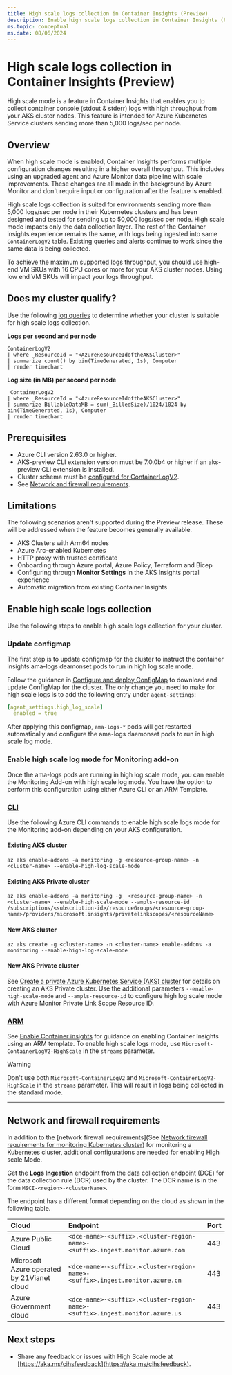 ```yaml
---
title: High scale logs collection in Container Insights (Preview) 
description: Enable high scale logs collection in Container Insights (Preview).
ms.topic: conceptual
ms.date: 08/06/2024
---
```


# High scale logs collection in Container Insights (Preview) 
High scale mode is a feature in Container Insights that enables you to collect container console (stdout & stderr) logs with high throughput from your AKS cluster nodes. This feature is intended for Azure Kubernetes Service clusters sending more than 5,000 logs/sec per node.

## Overview
When high scale mode is enabled, Container Insights performs multiple configuration changes resulting in a higher overall throughput. This includes using an upgraded agent and Azure Monitor data pipeline with scale improvements. These changes are all made in the background by Azure Monitor and don't require input or configuration after the feature is enabled.   

High scale logs collection is suited for environments sending more than 5,000 logs/sec per node in their Kubernetes clusters and has been designed and tested for sending up to 50,000 logs/sec per node.  High scale mode impacts only the data collection layer. The rest of the Container insights experience remains the same, with logs being ingested into same `ContainerLogV2` table. Existing queries and alerts continue to work since the same data is being collected.

To achieve the maximum supported logs throughput, you should use high-end VM SKUs with 16 CPU cores or more for your AKS cluster nodes. Using low end VM SKUs will impact your logs throughput.  

## Does my cluster qualify?
Use the following [log queries](../logs/log-query-overview.md) to determine whether your cluster is suitable for high scale logs collection. 

**Logs per second and per node**

```kql
ContainerLogV2 
| where _ResourceId = "<AzureResourceIdoftheAKSCluster>" 
| summarize count() by bin(TimeGenerated, 1s), Computer 
| render timechart 
```

**Log size (in MB) per second per node**

```kusto
 ContainerLogV2 
| where _ResourceId = "<AzureResourceIdoftheAKSCluster>"
| summarize BillableDataMB = sum(_BilledSize)/1024/1024 by bin(TimeGenerated, 1s), Computer 
| render timechart 
```

## Prerequisites 

- Azure CLI version 2.63.0 or higher.
- AKS-preview CLI extension version must be 7.0.0b4 or higher if an aks-preview CLI extension is installed.
- Cluster schema must be [configured for ContainerLogV2](./container-insights-logs-schema.md#enable-the-containerlogv2-schema).
- See [Network and firewall requirements](#network-and-firewall-requirements).

## Limitations 

The following scenarios aren't supported during the Preview release. These will be addressed when the feature becomes generally available.

- AKS Clusters with Arm64 nodes 
- Azure Arc-enabled Kubernetes
- HTTP proxy with trusted certificate
- Onboarding through Azure portal, Azure Policy, Terraform and Bicep 
- Configuring through **Monitor Settings** in the AKS Insights portal experience  
- Automatic migration from existing Container Insights   

## Enable high scale logs collection
Use the following steps to enable high scale logs collection for your cluster.

### Update configmap
The first step is to update configmap for the cluster to instruct the container insights ama-logs deamonset pods to run in high log scale mode. 

Follow the guidance in [Configure and deploy ConfigMap](./container-insights-data-collection-configmap.md#configure-and-deploy-configmap) to download and update ConfigMap for the cluster. The only change you need to make for high scale logs is to add the following entry under `agent-settings`: 

```yml
[agent_settings.high_log_scale] 
  enabled = true 
```

After applying this configmap, `ama-logs-*` pods will get restarted automatically and configure the ama-logs daemonset pods to run in high scale log mode. 

### Enable high scale log mode for Monitoring add-on
Once the ama-logs pods are running in high log scale mode, you can enable the Monitoring Add-on with high scale log mode. You have the option to perform this configuration using either Azure CLI or an ARM Template.

### [CLI](#tab/cli)
Use the following Azure CLI commands to enable high scale logs mode for the Monitoring add-on depending on your AKS configuration.

#### Existing AKS cluster

```azurecli
az aks enable-addons -a monitoring -g <resource-group-name> -n <cluster-name> --enable-high-log-scale-mode  
```

#### Existing AKS Private cluster

```azurecli
az aks enable-addons -a monitoring -g  <resource-group-name> -n <cluster-name> --enable-high-scale-mode --ampls-resource-id /subscriptions/<subscription-id>/resourceGroups/<resource-group-name>/providers/microsoft.insights/privatelinkscopes/<resourceName> 
```

#### New AKS cluster

```azurecli
az aks create -g <cluster-name> -n <cluster-name> enable-addons -a monitoring --enable-high-log-scale-mode  
```

#### New AKS Private cluster
See [Create a private Azure Kubernetes Service (AKS) cluster](/azure/aks/private-clusters?tabs=azure-portal) for details on creating an AKS Private cluster. Use the additional parameters `--enable-high-scale-mode` and `--ampls-resource-id` to configure high log scale mode with Azure Monitor Private Link Scope Resource ID. 



### [ARM](#tab/arm)
See [Enable Container insights](./kubernetes-monitoring-enable.md?tabs=arm#enable-container-insights) for guidance on enabling Container Insights using an ARM template. To enable high scale logs mode, use `Microsoft-ContainerLogV2-HighScale` in the `streams` parameter.

> [!WARNING]
> Don't use both `Microsoft-ContainerLogV2` and `Microsoft-ContainerLogV2-HighScale` in the `streams` parameter. This will result in logs being collected in the standard mode.

---

## Network and firewall requirements
In addition to the [network firewall requirements](See [Network firewall requirements for monitoring Kubernetes cluster](./kubernetes-monitoring-firewall.md)) for monitoring a Kubernetes cluster, additional configurations are needed for enabling High scale Mode. 

Get the **Logs Ingestion** endpoint from the data collection endpoint (DCE) for the data collection rule (DCR) used by the cluster. The DCR name is in the form `MSCI-<region>-<clusterName>`.  

The endpoint has a different format depending on the cloud as shown in the following table.

| Cloud | Endpoint | Port |
|:---|:--|:--|
| Azure Public Cloud | `<dce-name>-<suffix>.<cluster-region-name>-<suffix>.ingest.monitor.azure.com` | 443 |
| Microsoft Azure operated by 21Vianet cloud | `<dce-name>-<suffix>.<cluster-region-name>-<suffix>.ingest.monitor.azure.cn` | 443 |
| Azure Government cloud | `<dce-name>-<suffix>.<cluster-region-name>-<suffix>.ingest.monitor.azure.us` | 443 |


## Next steps
- Share any feedback or issues with High Scale mode at [https://aka.ms/cihsfeedback](https://aka.ms/cihsfeedback).


